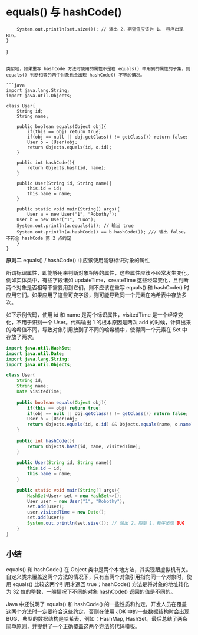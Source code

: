# equals() 与 hashCode()


        System.out.println(set.size()); // 输出 2，期望值应该为 1。 程序出现 BUG。
    }
}
```

类似地，如果重写 hashCode 方法时使用的属性不是在 equals() 中用到的属性的子集，则 equals() 判断相等的两个对象也会出现 hashCode() 不等的情况。

```java
import java.lang.String;
import java.util.Objects;

class User{
    String id;
    String name;
    
    public boolean equals(Object obj){
        if(this == obj) return true;
        if(obj == null || obj.getClass() != getClass()) return false;
        User o = (User)obj;
        return Objects.equals(id, o.id);
    }
    
    public int hashCode(){
        return Objects.hash(id, name);
    }
    
    public User(String id, String name){
        this.id = id;
        this.name = name;
    }
    
    public static void main(String[] args){
        User a = new User("1", "Robothy");
	User b = new User("1", "Luo");
	System.out.println(a.equals(b)); // 输出 true
	System.out.println(a.hashCode() == b.hashCode()); /// 输出 false，不符合 hashCode 第 2 点约定
    }
}
```


**原则二** equals() / hashCode() 中应该使用能够标识对象的属性

所谓标识属性，即能够用来判断对象相等的属性，这些属性应该不经常发生变化。例如实体类中，有些字段诸如 updateTime，createTime 这些经常变化，且判断两个对象是否相等不需要用到它们，则不应该在重写 equals() 和 hashCode() 时应用它们。如果应用了这些可变字段，则可能导致同一个元素在哈希表中存放多次。

如下示例代码，使用 id 和 name 是两个标识属性，visitedTime 是一个经常变化，不用于识别一个 User。代码输出 1 的根本原因是两次 add 的时候，计算出来的哈希值不同，导致对象引用放到了不同的哈希桶中，使得同一个元素在 Set 中存放了两次。
```java
import java.util.HashSet;
import java.util.Date;
import java.lang.String;
import java.util.Objects;

class User{
    String id;
    String name;
    Date visitedTime;
    
    public boolean equals(Object obj){
        if(this == obj) return true;
        if(obj == null || obj.getClass() != getClass()) return false;
        User o = (User)obj;
        return Objects.equals(id, o.id) && Objects.equals(name, o.name) && Objects.equals(visitedTime, o.visitedTime);
    }
    
    public int hashCode(){
        return Objects.hash(id, name, visitedTime);
    }
    
    public User(String id, String name){
        this.id = id;
        this.name = name;
    }
    
    public static void main(String[] args){
        HashSet<User> set = new HashSet<>();
        User user = new User("1", "Robothy");
        set.add(user);
        user.visitedTime = new Date();
        set.add(user);
        System.out.println(set.size()); // 输出 2，期望 1，程序出现 BUG
    }
}
```

## 小结

equals() 和 hashCode() 在 Object 类中是两个本地方法，其实现跟虚拟机有关。自定义类未覆盖这两个方法的情况下，只有当两个对象引用指向同一个对象时，使用 equals() 比较这两个引用才返回 true；hashCode() 方法是将对象的地址转化为 32 位的整数，一般情况下不同的对象 hashCode() 返回的值是不同的。

Java 中还说明了 equals() 和 hashCode() 的一些性质和约定，开发人员在覆盖这两个方法时一定要符合这些约定，否则在使用 JDK 中的一些数据结构时会出现 BUG，典型的数据结构是哈希表，例如：HashMap, HashSet。最后总结了两条简单原则，并提供了一个正确覆盖这两个方法的代码模板。